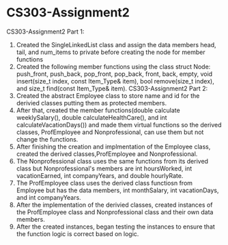 # CS303-Assignment2
CS303-Assignment2 Part 1:
1. Created the SingleLinkedList class and assign the data members head, tail, and num_items to private before creating the node for member functions
2. Created the following member functions using the class struct Node: push_front, push_back, pop_front, pop_back, front, back, empty, void insert(size_t index, const Item_Type& item), bool remove(size_t index), and size_t find(const Item_Type& item).
CS303-Assignment2 Part 2:
1. Created the abstract Employee class to store name and id for the derivied classes putting them as protected members.
2. After that, created the member functions(double calculate weeklySalary(), double calculateHealthCare(), and int calculateVacationDays()) and made them virtual functions so the derived classes, ProfEmployee and Nonprofessional, can use them but not change the functions.
3. After finishing the creation and implmentation of the Employee class, created the derived classes,ProfEmployee and Nonprofessional.
4. The Nonprofessional class uses the same functions from its derived class but Nonprofessional's members are int hoursWorked, int vacationEarned, int companyYears, and double hourlyRate.
5. The ProfEmployee class uses the derived class functiosn from Employee but has the data members, int monthSalary, int vacationDays, and  int companyYears.
6. After the implementation of the derivied classes, created instances of the ProfEmployee class and Nonprofessional class and their own data members.
7. After the created instances, began testing the instances to ensure that the function logic is correct based on logic.
